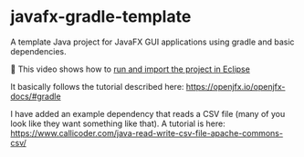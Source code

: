 # javafx-gradle-template

A template Java project for JavaFX GUI applications using gradle and basic dependencies.

📼 This video shows how to [run and import the project in Eclipse](https://www.youtube.com/watch?v=08xjDsGuvD4)

It basically follows the tutorial described here: https://openjfx.io/openjfx-docs/#gradle

I have added an example dependency that reads a CSV file (many of you look like they want something like that). A tutorial is here: https://www.callicoder.com/java-read-write-csv-file-apache-commons-csv/
